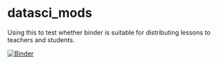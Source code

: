 # datasci_mods
Using this to test whether binder is suitable for distributing lessons to teachers and students.

[![Binder](https://mybinder.org/badge_logo.svg)](https://mybinder.org/v2/gh/sawula/datasci_mods/HEAD/?urlpath=lab/tree/index.ipynb)
